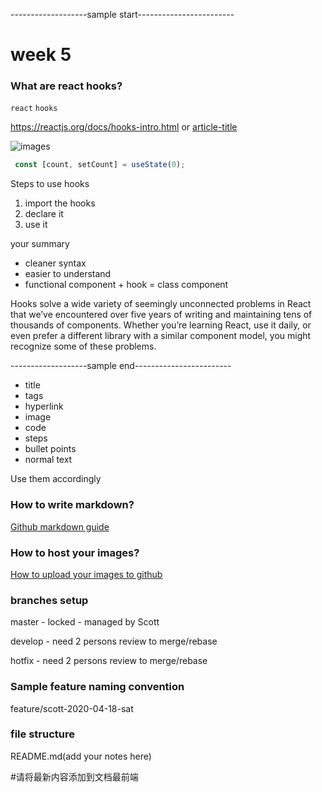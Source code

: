 
-------------------sample start------------------------
# week 5




### What are react hooks?
`react` `hooks`

https://reactjs.org/docs/hooks-intro.html
or
[article-title](https://reactjs.org/docs/hooks-intro.html)

![images](https://user-images.githubusercontent.com/1281209/79628838-48c23580-8177-11ea-89bf-803e17d1324c.png)

```javascript
 const [count, setCount] = useState(0);
```

Steps to use hooks
1. import the hooks
2. declare it
3. use it

your summary
- cleaner syntax
- easier to understand
- functional component + hook = class component

Hooks solve a wide variety of seemingly unconnected problems in React that we’ve encountered over five years of writing and maintaining tens of thousands of components. Whether you’re learning React, use it daily, or even prefer a different library with a similar component model, you might recognize some of these problems.


-------------------sample end------------------------

- title
- tags
- hyperlink 
- image
- code
- steps
- bullet points
- normal text

Use them accordingly

### How to write markdown?
[Github markdown guide](https://guides.github.com/features/mastering-markdown/)

### How to host your images?
[How to upload your images to github](http://solutionoptimist.com/awesome-github-tricks/)

### branches setup

master - locked - managed by Scott

develop - need 2 persons review to merge/rebase

hotfix - need 2 persons review to merge/rebase

### Sample feature naming convention

feature/scott-2020-04-18-sat

### file structure

README.md(add your notes here)

#请将最新内容添加到文档最前端
